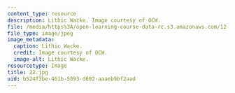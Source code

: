```yaml
---
content_type: resource
description: Lithic Wacke. Image courtesy of OCW.
file: /media/https%3A/open-learning-course-data-rc.s3.amazonaws.com/12-110-sedimentary-geology-fall-2004/b524f3be461b5093d602aaaeb9bf2aad_22.jpg
file_type: image/jpeg
image_metadata:
  caption: Lithic Wacke.
  credit: Image courtesy of OCW.
  image-alt: Lithic Wacke.
resourcetype: Image
title: 22.jpg
uid: b524f3be-461b-5093-d602-aaaeb9bf2aad
---
```

